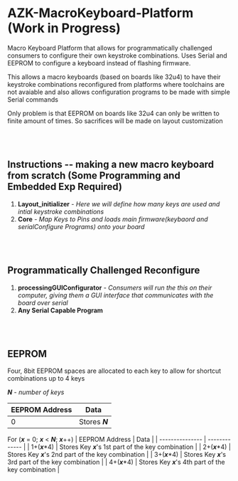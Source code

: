 # AZK-MacroKeyboard-Platform (Work in Progress)

Macro Keyboard Platform that allows for programmatically challenged consumers to configure their own keystroke combinations. Uses Serial and EEPROM to configure a keyboard instead of flashing firmware. 

This allows a macro keyboards (based on boards like 32u4) to have their keystroke combinations reconfigured from platforms where toolchains are not avaiable and also allows configuration programs to be made with simple Serial commands

Only problem is that EEPROM on boards like 32u4 can only be written to finite amount of times. So sacrifices will be made on layout customization


<br><br>

## Instructions -- making a new macro keyboard from scratch (Some Programming and Embedded Exp Required)
1. **Layout_initializer** - *Here we will define how many keys are used and intial keystroke combinations*<br>
2. **Core** - *Map Keys to Pins and loads main firmware(keybaord and serialConfigure Programs) onto your board*

<br><br>

## Programmatically Challenged Reconfigure
1. **processingGUIConfigurator** - *Consumers will run the this on their computer, giving them a GUI interface that communicates with the board over serial*<br>
2. **Any Serial Capable Program**


<br><br>

## EEPROM

Four, 8bit EEPROM spaces are allocated to each key to allow for shortcut combinations up to 4 keys

***N*** - *number of keys*

| EEPROM Address  | Data           |
| --------------- | -------------  |
|  0              | Stores ***N*** |

For (***x*** = 0; ***x*** < ***N***; ***x***++)
| EEPROM Address  | Data           |
| --------------- | -------------  |
| 1+(***x***\*4)  | Stores Key ***x***'s 1st part of the key combination  |
| 2+(***x***\*4)  | Stores Key ***x***'s 2nd part of the key combination  |
| 3+(***x***\*4)  | Stores Key ***x***'s 3rd part of the key combination  |
| 4+(***x***\*4)  | Stores Key ***x***'s 4th part of the key combination  |
